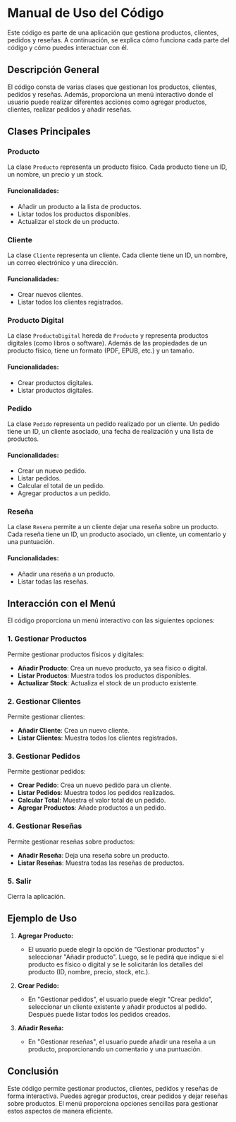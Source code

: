 # Manual de Uso del Código

Este código es parte de una aplicación que gestiona productos, clientes, pedidos y reseñas. A continuación, se explica cómo funciona cada parte del código y cómo puedes interactuar con él.

## Descripción General

El código consta de varias clases que gestionan los productos, clientes, pedidos y reseñas. Además, proporciona un menú interactivo donde el usuario puede realizar diferentes acciones como agregar productos, clientes, realizar pedidos y añadir reseñas.

## Clases Principales

### Producto

La clase `Producto` representa un producto físico. Cada producto tiene un ID, un nombre, un precio y un stock.

#### Funcionalidades:
- Añadir un producto a la lista de productos.
- Listar todos los productos disponibles.
- Actualizar el stock de un producto.

### Cliente

La clase `Cliente` representa un cliente. Cada cliente tiene un ID, un nombre, un correo electrónico y una dirección.

#### Funcionalidades:
- Crear nuevos clientes.
- Listar todos los clientes registrados.

### Producto Digital

La clase `ProductoDigital` hereda de `Producto` y representa productos digitales (como libros o software). Además de las propiedades de un producto físico, tiene un formato (PDF, EPUB, etc.) y un tamaño.

#### Funcionalidades:
- Crear productos digitales.
- Listar productos digitales.

### Pedido

La clase `Pedido` representa un pedido realizado por un cliente. Un pedido tiene un ID, un cliente asociado, una fecha de realización y una lista de productos.

#### Funcionalidades:
- Crear un nuevo pedido.
- Listar pedidos.
- Calcular el total de un pedido.
- Agregar productos a un pedido.

### Reseña

La clase `Resena` permite a un cliente dejar una reseña sobre un producto. Cada reseña tiene un ID, un producto asociado, un cliente, un comentario y una puntuación.

#### Funcionalidades:
- Añadir una reseña a un producto.
- Listar todas las reseñas.

## Interacción con el Menú

El código proporciona un menú interactivo con las siguientes opciones:

### 1. Gestionar Productos
Permite gestionar productos físicos y digitales:
- **Añadir Producto**: Crea un nuevo producto, ya sea físico o digital.
- **Listar Productos**: Muestra todos los productos disponibles.
- **Actualizar Stock**: Actualiza el stock de un producto existente.

### 2. Gestionar Clientes
Permite gestionar clientes:
- **Añadir Cliente**: Crea un nuevo cliente.
- **Listar Clientes**: Muestra todos los clientes registrados.

### 3. Gestionar Pedidos
Permite gestionar pedidos:
- **Crear Pedido**: Crea un nuevo pedido para un cliente.
- **Listar Pedidos**: Muestra todos los pedidos realizados.
- **Calcular Total**: Muestra el valor total de un pedido.
- **Agregar Productos**: Añade productos a un pedido.

### 4. Gestionar Reseñas
Permite gestionar reseñas sobre productos:
- **Añadir Reseña**: Deja una reseña sobre un producto.
- **Listar Reseñas**: Muestra todas las reseñas de productos.

### 5. Salir
Cierra la aplicación.

## Ejemplo de Uso

1. **Agregar Producto:**
   - El usuario puede elegir la opción de "Gestionar productos" y seleccionar "Añadir producto". Luego, se le pedirá que indique si el producto es físico o digital y se le solicitarán los detalles del producto (ID, nombre, precio, stock, etc.).

2. **Crear Pedido:**
   - En "Gestionar pedidos", el usuario puede elegir "Crear pedido", seleccionar un cliente existente y añadir productos al pedido. Después puede listar todos los pedidos creados.

3. **Añadir Reseña:**
   - En "Gestionar reseñas", el usuario puede añadir una reseña a un producto, proporcionando un comentario y una puntuación.

## Conclusión

Este código permite gestionar productos, clientes, pedidos y reseñas de forma interactiva. Puedes agregar productos, crear pedidos y dejar reseñas sobre productos. El menú proporciona opciones sencillas para gestionar estos aspectos de manera eficiente.
